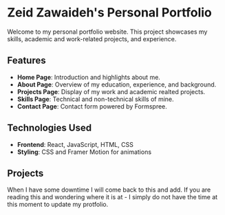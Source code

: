 # Zeid Zawaideh's Personal Portfolio

Welcome to my personal portfolio website. This project showcases my skills, academic and work-related projects, and experience.

## Features

- **Home Page**: Introduction and highlights about me.
- **About Page**: Overview of my education, experience, and background.
- **Projects Page**: Display of my work and academic realted projects.
- **Skills Page**: Technical and non-technical skills of mine.
- **Contact Page**: Contact form powered by Formspree.

## Technologies Used

- **Frontend**: React, JavaScript, HTML, CSS
- **Styling**: CSS and Framer Motion for animations

## Projects

When I have some downtime I will come back to this and add. If you are reading this and wondering where it is at - I simply do not have the time at this moment to update my protfolio. 


